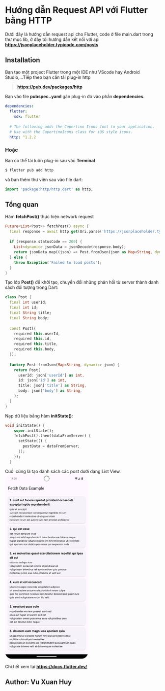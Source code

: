 # Hướng dẫn Request API với Flutter bằng HTTP

Dưới đây là hướng dẫn request api cho Flutter, code ở file main.dart trong thư mục lib, ở đây tôi hướng dẫn kết nối với api __https://jsonplaceholder.typicode.com/posts__

## Installation

Bạn tạo một project Flutter trong một IDE như VScode hay Android Studio,...Tiếp theo bạn cần tải plug-in http
>__https://pub.dev/packages/http__

Bạn vào file __pubspec..yaml__ gán plug-in đó vào phần __dependencies__.
~~~yaml
dependencies:
  flutter:
    sdk: flutter

  # The following adds the Cupertino Icons font to your application.
  # Use with the CupertinoIcons class for iOS style icons.
  http: ^1.2.2
~~~
### Hoặc
Bạn có thể tải luôn plug-in sau vào __Terminal__
```bash
$ flutter pub add http
```
và bạn thêm thư viện sau vào file dart:
~~~dart
import 'package:http/http.dart' as http;
~~~

## Tổng quan
Hàm __fetchPost()__ thực hiện network request
```dart
Future<List<Post>> fetchPost() async {
  final response = await http.get(Uri.parse('https://jsonplaceholder.typicode.com/posts'));

  if (response.statusCode == 200) {
    List<dynamic> jsonData = jsonDecode(response.body);
    return jsonData.map((json) => Post.fromJson(json as Map<String, dynamic>)).toList();
  } else {
    throw Exception('Failed to load posts');
  }
}
```

Tạo lớp __Post()__ để khởi tạo, chuyển đổi những phản hồi từ server thành danh sách đối tượng trong Dart:
~~~dart
class Post {
  final int userId;
  final int id;
  final String title;
  final String body;

  const Post({
    required this.userId,
    required this.id,
    required this.title,
    required this.body,
  });

  factory Post.fromJson(Map<String, dynamic> json) {
    return Post(
      userId: json['userId'] as int,
      id: json['id'] as int,
      title: json['title'] as String,
      body: json['body'] as String,
    );
  }
}
~~~

Nạp dữ liệu bằng hàm __initState()__:
~~~dart
void initState() {
    super.initState();
    fetchPost().then((dataFromServer) {
      setState(() {
        postData = dataFromServer;
      });
    });
  }
~~~
Cuối cùng là tạo danh sách các post dưới dạng List View.<br/>
<img src="./images/demo.jpg" alt="demoListView" height="600"/>

Chi tiết xem tại __https://docs.flutter.dev/__
## Author: Vu Xuan Huy
